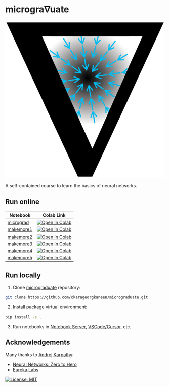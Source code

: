 # microgra∇uate

[![](./logo.png)](./)

A self-contained course to learn the basics of neural networks.

## Run online

| Notebook | Colab Link |
|----------|-------------|
| [micrograd](./micrograd.ipynb) | [![Open In Colab](https://colab.research.google.com/assets/colab-badge.svg)](https://colab.research.google.com/github/ckarageorgkaneen/micrograduate/blob/main/micrograd.ipynb) |
| [makemore1](./makemore1.ipynb) | [![Open In Colab](https://colab.research.google.com/assets/colab-badge.svg)](https://colab.research.google.com/github/ckarageorgkaneen/micrograduate/blob/main/makemore1.ipynb) |
| [makemore2](./makemore2.ipynb) | [![Open In Colab](https://colab.research.google.com/assets/colab-badge.svg)](https://colab.research.google.com/github/ckarageorgkaneen/micrograduate/blob/main/makemore2.ipynb) |
| [makemore3](./makemore3.ipynb) | [![Open In Colab](https://colab.research.google.com/assets/colab-badge.svg)](https://colab.research.google.com/github/ckarageorgkaneen/micrograduate/blob/main/makemore3.ipynb) |
| [makemore4](./makemore4.ipynb) | [![Open In Colab](https://colab.research.google.com/assets/colab-badge.svg)](https://colab.research.google.com/github/ckarageorgkaneen/micrograduate/blob/main/makemore4.ipynb) |
| [makemore5](./makemore5.ipynb) | [![Open In Colab](https://colab.research.google.com/assets/colab-badge.svg)](https://colab.research.google.com/github/ckarageorgkaneen/micrograduate/blob/main/makemore5.ipynb) |

## Run locally

1. Clone [micrograduate](https://github.com/ckarageorgkaneen/micrograduate.git) repository:
```bash
git clone https://github.com/ckarageorgkaneen/micrograduate.git
```
2. Install package virtual environment:
```bash
pip install -e .
```
3. Run notebooks in [Notebook Server](https://docs.jupyter.org/en/latest/running.html), [VSCode/Cursor](https://code.visualstudio.com/docs/datascience/jupyter-notebooks), etc.

## Acknowledgements

Many thanks to [Andrej Karpathy](https://github.com/karpathy):
- [Neural Networks: Zero to Hero](https://github.com/karpathy/nn-zero-to-hero)
- [Eureka Labs](https://eurekalabs.ai/)

[![License: MIT](https://img.shields.io/badge/License-MIT-yellow.svg)](https://opensource.org/licenses/MIT)
